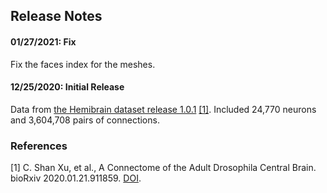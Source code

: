 ## Release Notes

#### 01/27/2021: Fix
Fix the faces index for the meshes.

#### 12/25/2020: Initial Release
Data from [the Hemibrain dataset release 1.0.1](https://storage.cloud.google.com/hemibrain-release/neuprint/hemibrain_v1.0.1_neo4j_inputs.zip) [[1]](#ref-1).
Included 24,770 neurons and 3,604,708 pairs of connections.

### References

[1] <a name="ref-1"></a> C. Shan Xu, et al., A Connectome of the Adult Drosophila Central Brain. bioRxiv 2020.01.21.911859. [DOI](https://doi.org/10.1101/2020.01.21.911859).
